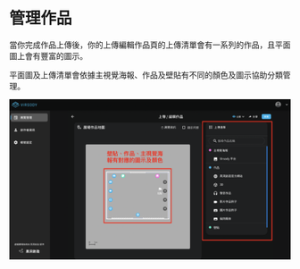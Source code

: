 # 管理作品

當你完成作品上傳後，你的上傳編輯作品頁的上傳清單會有一系列的作品，且平面圖上會有豐富的圖示。

平面圖及上傳清單會依據主視覺海報、作品及壁貼有不同的顏色及圖示協助分類管理。

![](<../.gitbook/assets/截圖 2022-04-08 下午1.42.16.png>)
